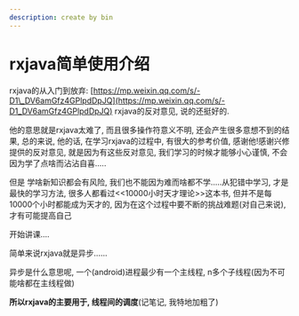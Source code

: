 ```yaml
---
description: create by bin
---
```


# rxjava简单使用介绍

rxjava的从入门到放弃:  [https://mp.weixin.qq.com/s/-D1\_DV6amGfz4GPlpdDpJQ](https://mp.weixin.qq.com/s/-D1_DV6amGfz4GPlpdDpJQ)  rxjava的反对意见, 说的还挺好的.

他的意思就是rxjava太难了, 而且很多操作符意义不明,  还会产生很多意想不到的结果,  总的来说, 他的话, 在学习rxjava的过程中, 有很大的参考价值, 感谢他!感谢兴修提供的反对意见,  就是因为有这些反对意见, 我们学习的时候才能够小心谨慎,  不会因为学了点啥而沾沾自喜.....

但是 学啥新知识都会有风险,  我们也不能因为难而啥都不学.....从犯错中学习, 才是最快的学习方法,  很多人都看过&lt;&lt;10000小时天才理论&gt;&gt;这本书,  但并不是每10000个小时都能成为天才的,  因为在这个过程中要不断的挑战难题\(对自己来说\), 才有可能提高自己

开始讲课....

简单来说rxjava就是异步......

异步是什么意思呢,  一个\(android\)进程最少有一个主线程, n多个子线程\(因为不可能啥都在主线程做\)

**所以rxjava的主要用于, 线程间的调度**\(记笔记, 我特地加粗了\)

